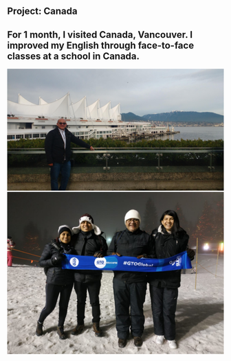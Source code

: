 ## Project: Canada
## For 1 month, I visited Canada, Vancouver. I improved my English through face-to-face classes at a school in Canada.

![Canada2](./images/canada2.jpg)
![Canada](./images/canada.jpg)
